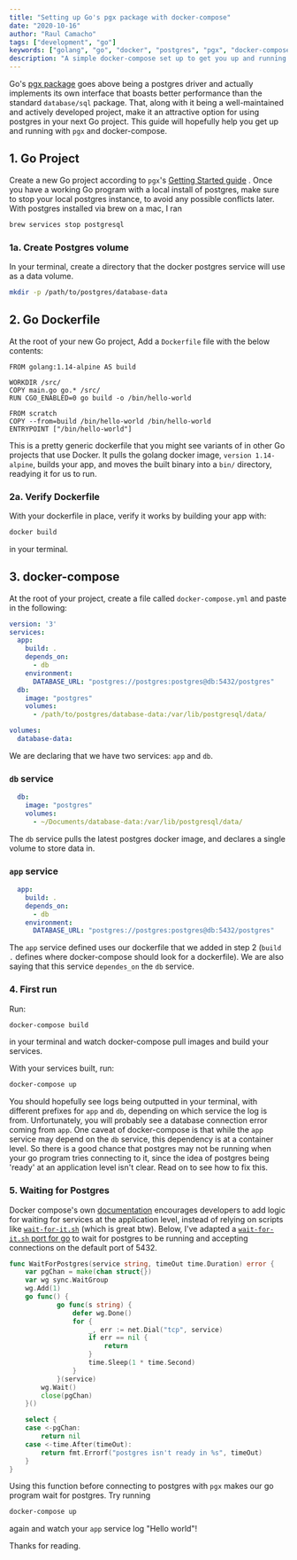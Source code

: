 ```yaml
---
title: "Setting up Go's pgx package with docker-compose"
date: "2020-10-16"
author: "Raul Camacho"
tags: ["development", "go"]
keywords: ["golang", "go", "docker", "postgres", "pgx", "docker-compose"]
description: "A simple docker-compose set up to get you up and running with Go's pgx package"
---
```


Go's [pgx package](https://github.com/jackc/pgx) goes above being a postgres driver and actually implements its own interface that boasts better performance than the standard `database/sql` package. That, along with it being a well-maintained and actively developed project, make it an attractive option for using postgres in your next Go project. This guide will hopefully help you get up and running with `pgx` and docker-compose. 

## 1. Go Project

Create a new Go project according to `pgx`'s [Getting Started guide](https://github.com/jackc/pgx/wiki/Getting-started-with-pgx) . Once you have a working Go program with a local install of postgres, make sure to stop your local postgres instance, to avoid any possible conflicts later. With postgres installed via brew on a mac, I ran 
```bash
brew services stop postgresql
```

### 1a. Create Postgres volume

In your terminal, create a directory that the docker postgres service will use as a data volume.
```bash
mkdir -p /path/to/postgres/database-data
```

## 2. Go Dockerfile

At the root of your new Go project, Add a `Dockerfile` file with the below contents:
```docker
FROM golang:1.14-alpine AS build

WORKDIR /src/
COPY main.go go.* /src/
RUN CGO_ENABLED=0 go build -o /bin/hello-world

FROM scratch
COPY --from=build /bin/hello-world /bin/hello-world
ENTRYPOINT ["/bin/hello-world"]
```

This is a pretty generic dockerfile that you might see variants of in other Go projects that use Docker. It pulls the golang docker image, `version 1.14-alpine`, builds your app, and moves the built binary into a `bin/` directory, readying it for us to run.

### 2a. Verify Dockerfile

With your dockerfile in place, verify it works by building your app with:
```bash
docker build
```
in your terminal.

## 3. docker-compose

At the root of your project, create a file called `docker-compose.yml` and paste in the following:

```yaml
version: '3'
services:
  app:
    build: .
    depends_on:
      - db
    environment: 
      DATABASE_URL: "postgres://postgres:postgres@db:5432/postgres"
  db:
    image: "postgres" 
    volumes:
      - /path/to/postgres/database-data:/var/lib/postgresql/data/

volumes:
  database-data: 
```

We are declaring that we have two services: `app` and `db`. 

### `db` service

```yaml
  db:
    image: "postgres" 
    volumes:
      - ~/Documents/database-data:/var/lib/postgresql/data/
```

The `db` service pulls the latest postgres docker image, and declares a single volume to store data in. 

### `app` service

```yaml
  app:
    build: .
    depends_on:
      - db
    environment: 
      DATABASE_URL: "postgres://postgres:postgres@db:5432/postgres"
```

The `app` service defined uses our dockerfile that we added in step 2 (`build .` defines where docker-compose should look for a dockerfile). We are also saying that this service `dependes_on` the `db` service.

### 4. First run

Run:
```bash
docker-compose build
```
in your terminal and watch docker-compose pull images and build your services.

With your services built, run:
```bash
docker-compose up
```
You should hopefully see logs being outputted in your terminal, with different prefixes for `app` and `db`, depending on which service the log is from. Unfortunately, you will probably see a database connection error coming from `app`. One caveat of docker-compose is that while the `app` service may depend on the `db` service, this dependency is at a container level. So there is a good chance that postgres may not be running when your go program tries connecting to it, since the idea of postgres being 'ready' at an application level isn't clear. Read on to see how to fix this.


### 5. Waiting for Postgres

Docker compose's own [documentation](https://docs.docker.com/compose/startup-order/) encourages developers to add logic for waiting for services at the application level, instead of relying on scripts like [`wait-for-it.sh`](https://github.com/vishnubob/wait-for-it) (which is great btw). Below, I've adapted a [`wait-for-it.sh` port for go](https://github.com/alioygur/wait-for) to wait for postgres to be running and accepting connections on the default port of 5432. 


```go
func WaitForPostgres(service string, timeOut time.Duration) error {
	var pgChan = make(chan struct{})
	var wg sync.WaitGroup
	wg.Add(1)
	go func() {
			go func(s string) {
				defer wg.Done()
				for {
					_, err := net.Dial("tcp", service)
					if err == nil {
						return
					}
					time.Sleep(1 * time.Second)
				}
			}(service)
		wg.Wait()
		close(pgChan)
	}()

	select {
	case <-pgChan:
		return nil
	case <-time.After(timeOut):
		return fmt.Errorf("postgres isn't ready in %s", timeOut)
	}
}
```

Using this function before connecting to postgres with `pgx` makes our go program wait for postgres. Try running 
```bash
docker-compose up
```
again and watch your `app` service log "Hello world"!

Thanks for reading.